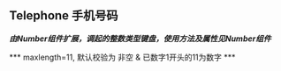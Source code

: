 ## Telephone 手机号码

***由Number组件扩展，调起的整数类型键盘，使用方法及属性见Number组件***

*** maxlength=11, 默认校验为 非空 & 已数字1开头的11为数字 ***